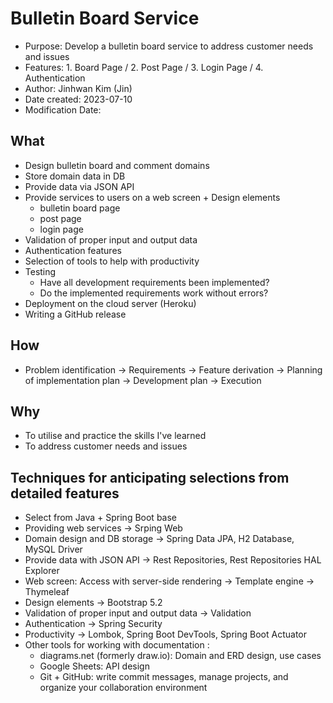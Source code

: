 # Bulletin Board Service
 * Purpose: Develop a bulletin board service to address customer needs and issues
 * Features: 1. Board Page / 2. Post Page / 3. Login Page / 4. Authentication 
 * Author: Jinhwan Kim (Jin)
 * Date created: 2023-07-10
 * Modification Date:

## What 
  * Design bulletin board and comment domains
  * Store domain data in DB
  * Provide data via JSON API 
  * Provide services to users on a web screen + Design elements
    - bulletin board page
    - post page
    - login page
  * Validation of proper input and output data
  * Authentication features
  * Selection of tools to help with productivity
  * Testing
    - Have all development requirements been implemented?
    - Do the implemented requirements work without errors?      
  * Deployment on the cloud server (Heroku)
  * Writing a GitHub release

## How
  * Problem identification -> Requirements -> Feature derivation -> Planning of implementation plan 
    -> Development plan -> Execution

## Why
  * To utilise and practice the skills I've learned
  * To address customer needs and issues

## Techniques for anticipating selections from detailed features
  * Select from Java + Spring Boot base
  * Providing web services -> Srping Web
  * Domain design and DB storage -> Spring Data JPA, H2 Database, MySQL Driver
  * Provide data with JSON API -> Rest Repositories, Rest Repositories HAL Explorer
  * Web screen: Access with server-side rendering -> Template engine -> Thymeleaf
  * Design elements -> Bootstrap 5.2
  * Validation of proper input and output data -> Validation
  * Authentication -> Spring Security
  * Productivity -> Lombok, Spring Boot DevTools, Spring Boot Actuator
  * Other tools for working with documentation : 
    - diagrams.net (formerly draw.io): Domain and ERD design, use cases
    - Google Sheets: API design
    - Git + GitHub: write commit messages, manage projects, and organize your collaboration environment

